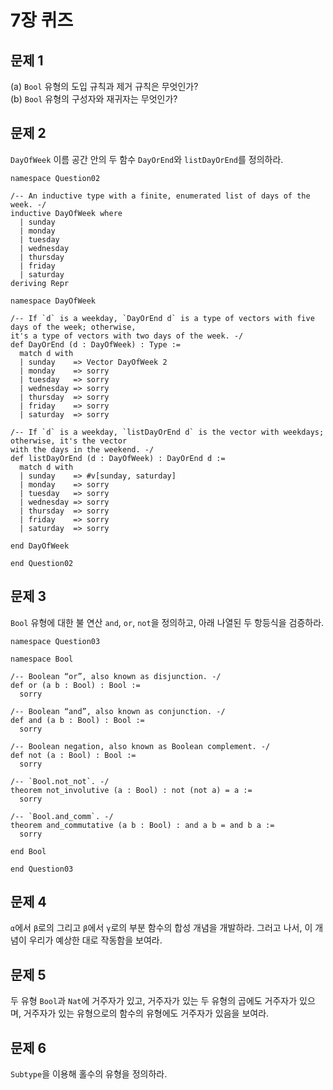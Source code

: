 # 7장 퀴즈

## 문제 1

\(a\) `Bool` 유형의 도입 규칙과 제거 규칙은 무엇인가? \
\(b\) `Bool` 유형의 구성자와 재귀자는 무엇인가?

## 문제 2

`DayOfWeek` 이름 공간 안의 두 함수 `DayOrEnd`와 `listDayOrEnd`를 정의하라.

```lean
namespace Question02

/-- An inductive type with a finite, enumerated list of days of the week. -/
inductive DayOfWeek where
  | sunday
  | monday
  | tuesday
  | wednesday
  | thursday
  | friday
  | saturday
deriving Repr

namespace DayOfWeek

/-- If `d` is a weekday, `DayOrEnd d` is a type of vectors with five days of the week; otherwise,
it's a type of vectors with two days of the week. -/
def DayOrEnd (d : DayOfWeek) : Type :=
  match d with
  | sunday    => Vector DayOfWeek 2
  | monday    => sorry
  | tuesday   => sorry
  | wednesday => sorry
  | thursday  => sorry
  | friday    => sorry
  | saturday  => sorry

/-- If `d` is a weekday, `listDayOrEnd d` is the vector with weekdays; otherwise, it's the vector
with the days in the weekend. -/
def listDayOrEnd (d : DayOfWeek) : DayOrEnd d :=
  match d with
  | sunday    => #v[sunday, saturday]
  | monday    => sorry
  | tuesday   => sorry
  | wednesday => sorry
  | thursday  => sorry
  | friday    => sorry
  | saturday  => sorry

end DayOfWeek

end Question02
```

## 문제 3

`Bool` 유형에 대한 불 연산 `and`, `or`, `not`을 정의하고, 아래 나열된 두 항등식을 검증하라.

```lean
namespace Question03

namespace Bool

/-- Boolean “or”, also known as disjunction. -/
def or (a b : Bool) : Bool :=
  sorry

/-- Boolean “and”, also known as conjunction. -/
def and (a b : Bool) : Bool :=
  sorry

/-- Boolean negation, also known as Boolean complement. -/
def not (a : Bool) : Bool :=
  sorry

/-- `Bool.not_not`. -/
theorem not_involutive (a : Bool) : not (not a) = a :=
  sorry

/-- `Bool.and_comm`. -/
theorem and_commutative (a b : Bool) : and a b = and b a :=
  sorry

end Bool

end Question03
```

## 문제 4

`α`에서 `β`로의 그리고 `β`에서 `γ`로의 부분 함수의 합성 개념을 개발하라. 그러고 나서, 이 개념이 우리가 예상한 대로 작동함을 보여라.

## 문제 5

두 유형 `Bool`과 `Nat`에 거주자가 있고, 거주자가 있는 두 유형의 곱에도 거주자가 있으며, 거주자가 있는 유형으로의 함수의 유형에도 거주자가 있음을 보여라.

## 문제 6

`Subtype`을 이용해 홀수의 유형을 정의하라.
